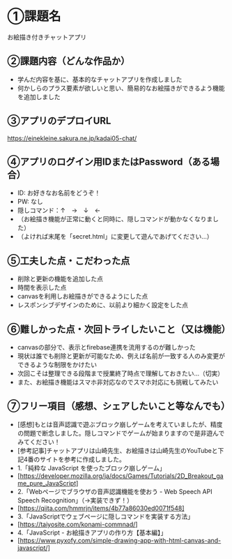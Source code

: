 # ①課題名
お絵描き付きチャットアプリ

## ②課題内容（どんな作品か）
- 学んだ内容を基に、基本的なチャットアプリを作成しました
- 何かしらのプラス要素が欲しいと思い、簡易的なお絵描きができるよう機能を追加しました

## ③アプリのデプロイURL
https://einekleine.sakura.ne.jp/kadai05-chat/

## ④アプリのログイン用IDまたはPassword（ある場合）
- ID: お好きなお名前をどうぞ！
- PW: なし
- 隠しコマンド：↑　→　↓　←
- （お絵描き機能が正常に動くと同時に、隠しコマンドが動かなくなりました）
- （よければ末尾を「secret.html」に変更して遊んであげてください…）

## ⑤工夫した点・こだわった点
- 削除と更新の機能を追加した点
- 時間を表示した点
- canvasを利用しお絵描きができるようにした点
- レスポンシブデザインのために、以前より細かく設定をした点

## ⑥難しかった点・次回トライしたいこと（又は機能）
- canvasの部分で、表示とfirebase連携を流用するのが難しかった
- 現状は誰でも削除と更新が可能なため、例えば名前が一致する人のみ変更ができるような制限をかけたい
- 次回こそは整理できる段階まで授業終了時点で理解しておきたい…（切実）
- また、お絵描き機能はスマホ非対応なのでスマホ対応にも挑戦してみたい

## ⑦フリー項目（感想、シェアしたいこと等なんでも）
- [感想]もとは音声認識で遊ぶブロック崩しゲームを考えていましたが、精度の問題で断念しました。隠しコマンドでゲームが始まりますので是非遊んでみてください！
- [参考記事]チャットアプリは山崎先生、お絵描きは山崎先生のYouTubeと下記4番のサイトを参考に作成しました。
- 1.「純粋な JavaScript を使ったブロック崩しゲーム」
- [https://developer.mozilla.org/ja/docs/Games/Tutorials/2D_Breakout_game_pure_JavaScript]
- 2.「Webページでブラウザの音声認識機能を使おう - Web Speech API Speech Recognition」（→実装できず！）
- [https://qiita.com/hmmrjn/items/4b77a86030ed0071f548]
- 3.「JavaScriptでウェブページに隠しコマンドを実装する方法」
- [https://taiyosite.com/konami-commnad/]
- 4.「JavaScript - お絵描きアプリの作り方【基本編】」
- [https://www.pyxofy.com/simple-drawing-app-with-html-canvas-and-javascript/]
